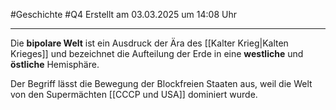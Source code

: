 #Geschichte #Q4 Erstellt am 03.03.2025 um 14:08 Uhr

---

Die **bipolare Welt** ist ein Ausdruck der Ära des [[Kalter Krieg|Kalten Krieges]] und bezeichnet die Aufteilung der Erde in eine **westliche** und **östliche** Hemisphäre.

Der Begriff lässt die Bewegung der Blockfreien Staaten aus, weil die Welt von den Supermächten [[CCCP und USA]] dominiert wurde.